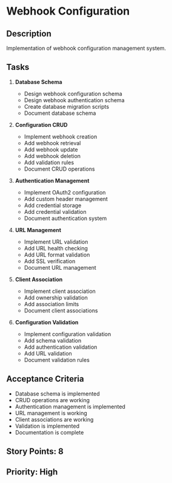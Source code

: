 # Webhook Configuration

## Description

Implementation of webhook configuration management system.

## Tasks

1. **Database Schema**

   - Design webhook configuration schema
   - Design webhook authentication schema
   - Create database migration scripts
   - Document database schema

2. **Configuration CRUD**

   - Implement webhook creation
   - Add webhook retrieval
   - Add webhook update
   - Add webhook deletion
   - Add validation rules
   - Document CRUD operations

3. **Authentication Management**

   - Implement OAuth2 configuration
   - Add custom header management
   - Add credential storage
   - Add credential validation
   - Document authentication system

4. **URL Management**

   - Implement URL validation
   - Add URL health checking
   - Add URL format validation
   - Add SSL verification
   - Document URL management

5. **Client Association**

   - Implement client association
   - Add ownership validation
   - Add association limits
   - Document client associations

6. **Configuration Validation**
   - Implement configuration validation
   - Add schema validation
   - Add authentication validation
   - Add URL validation
   - Document validation rules

## Acceptance Criteria

- Database schema is implemented
- CRUD operations are working
- Authentication management is implemented
- URL management is working
- Client associations are working
- Validation is implemented
- Documentation is complete

## Story Points: 8

## Priority: High
